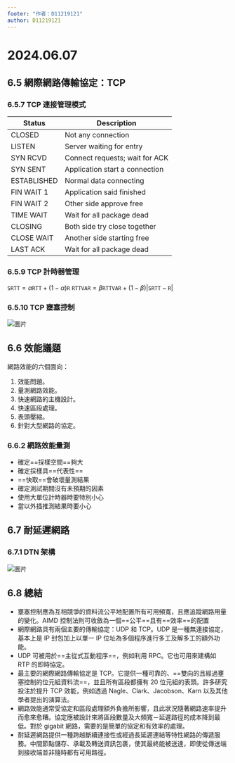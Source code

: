 ```yaml
---
footer: "作者：D11219121"
author: D11219121
---
```


# 2024.06.07

## 6.5 網際網路傳輸協定：TCP

### 6.5.7 TCP 連接管理模式

| Status      | Description                    |
| ----------- | ------------------------------ |
| CLOSED      | Not any connection             |
| LISTEN      | Server waiting for entry       |
| SYN RCVD    | Connect requests; wait for ACK |
| SYN SENT    | Application start a connection |
| ESTABLISHED | Normal data connecting         |
| FIN WAIT 1  | Application said finished      |
| FIN WAIT 2  | Other side approve free        |
| TIME WAIT   | Wait for all package dead      |
| CLOSING     | Both side try close together   |
| CLOSE WAIT  | Another side starting free     |
| LAST ACK    | Wait for all package dead      |

### 6.5.9 TCP 計時器管理

$\texttt{SRTT} = \alpha \texttt{RTT} + (1 - \alpha)\texttt{R}$
$\texttt{RTTVAR} = \beta \texttt{RTTVAR} + (1 - \beta) \left|\texttt{SRTT} - \texttt{R}\right|$

### 6.5.10 TCP 壅塞控制

![圖片](/studing/networks/2024.06.07/0.png)

## 6.6 效能議題

網路效能的六個面向：

1. 效能問題。
2. 量測網路效能。
3. 快速網路的主機設計。
4. 快速區段處理。
5. 表頭壓縮。
6. 針對大型網路的協定。

### 6.6.2 網路效能量測

- 確定==採樣空間==夠大
- 確定採樣具==代表性==
- ==快取==會破壞量測結果
- 確定測試期間沒有未預期的因素
- 使用大單位計時器時要特別小心
- 當以外插推測結果時要小心

## 6.7 耐延遲網路

### 6.7.1 DTN 架構

![圖片](/studing/networks/2024.06.07/1.png)

## 6.8 總結

- 壅塞控制應為互相競爭的資料流公平地配置所有可用頻寬，且應追蹤網路用量的變化。AIMD 控制法則可收斂為一個==公平==且有==效率==的配置
- 網際網路具有兩個主要的傳輸協定：UDP 和 TCP。UDP 是一種無連接協定，基本上是 IP 封包加上以單一 IP 位址為多個程序進行多工及解多工的額外功能。
- UDP 可被用於==主從式互動程序==，例如利用 RPC。它也可用來建構如 RTP 的即時協定。
- 最主要的網際網路傳輸協定是 TCP。它提供一種可靠的、==雙向的且經過壅塞控制的位元組資料流==，並且所有區段都擁有 20 位元組的表頭。許多研究投注於提升 TCP 效能，例如透過 Nagle、Clark、Jacobson、Karn 以及其他學者提出的演算法。
- 網路效能通常受協定和區段處理額外負擔所影響，且此狀況隨著網路速率提升而愈來愈糟。協定應被設計來將區段數量及大頻寬－延遲路徑的成本降到最低。對於 gigabit 網路，需要的是簡單的協定和有效率的處理。
- 耐延遲網路提供一種跨越斷續連接性或經過長延遲連結等特性網路的傳遞服務。中間節點儲存、承載及轉送資訊包裹，使其最終能被送達，即使從傳送端到接收端並非隨時都有可用路徑。
